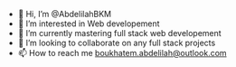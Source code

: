 - 👋 Hi, I’m @AbdelilahBKM
- 👀 I’m interested in Web developement
- 🌱 I’m currently mastering full stack web developement
- 💞️ I’m looking to collaborate on any full stack projects
- 📫 How to reach me boukhatem.abdelilah@outlook.com

<!---
AbdelilahBKM/AbdelilahBKM is a ✨ special ✨ repository because its `README.md` (this file) appears on your GitHub profile.
You can click the Preview link to take a look at your changes.
--->
